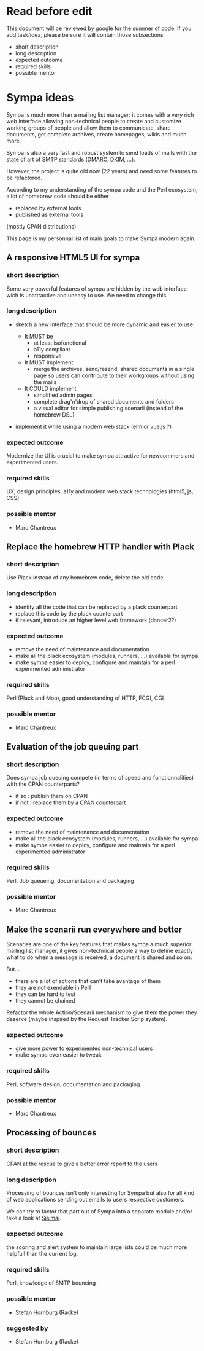 # Read before edit

This document will be reviewed by google for the summer of code. If you add
task/idea, please be sure it will contain those subsections

* short description
* long description
* expected outcome
* required skills
* possible mentor

# Sympa ideas

Sympa is much more than a mailing list manager: it comes with a very rich web
interface allowing non-technical people to create and customize working groups
of people and allow them to communicate, share documents, get complete archives,
create homepages, wikis and much more.

Sympa is also a very fast and robust system to send loads of mails with the state
of art of SMTP standards (DMARC, DKIM, ...).

However, the project is quite old now (22 years) and need some features to be
refactored.

According to my understanding of the sympa code and the Perl ecosystem, a
lot of homebrew code should be either

* replaced by external tools
* published as external tools

(mostly CPAN distributions)

This page is my personnal list of main goals to make Sympa modern again.

## A responsive HTML5 UI for sympa

### short description

Some very powerful features of sympa are hidden by the web interface wich is
unattractive and uneasy to use. We need to change this.

### long description

* sketch a new interface that should be more dynamic and easier to use.
  * It MUST be
    * at least isofunctional
    * a11y compliant
    * responsive
  * It MUST implement
    * merge the archives, send/resend, shared documents in a single page
      so users can contribute to their workgroups without using the mails
  * It COULD implement
    * simplified admin pages
    * complete drag'n'drop of shared documents and folders
    * a visual editor for simple publishing scenarii
      (instead of the homebrew DSL)

* implement it while using a modern web stack
  ([elm](http://elm-lang.org/) or [vue.js](https://vuejs.org/) ?)

### expected outcome

Modernize the UI is crucial to make sympa attractive for newcommers
and experimented users.

### required skills

UX, design principles, a11y and modern web stack technologies (html5, js, CSS)

### possible mentor

* Marc Chantreux

## Replace the homebrew HTTP handler with Plack

### short description

Use Plack instead of any homebrew code, delete the old code.

### long description

* identify all the code that can be replaced by a plack counterpart
* replace this code by the plack counterpart
* if relevant, introduce an higher level web framework (dancer2?)

### expected outcome

* remove the need of maintenance and documentation
* make all the plack ecosystem (modules, runners, ...) available for sympa
* make sympa easier to deploy, configure and maintain for a perl experimented administrator

### required skills

Perl (Plack and Moo), good understanding of HTTP, FCGI, CGI

### possible mentor

* Marc Chantreux

## Evaluation of the job queuing part

### short description

Does sympa job queuing compete (in terms of speed and functionnalities)
with the CPAN counterparts?
* if so  : publish them on CPAN
* if not : replace them by a CPAN counterpart

### expected outcome

* remove the need of maintenance and documentation
* make all the plack ecosystem (modules, runners, ...) available for sympa
* make sympa easier to deploy, configure and maintain for a perl experimented administrator

### required skills

Perl, Job queueing, documentation and packaging

### possible mentor

* Marc Chantreux

## Make the scenarii run everywhere and better

Scenaries are one of the key features that makes sympa a much superior mailing list manager,
it gives non-technical people a way to define exactly what to do when a message is
received, a document is shared and so on.

But...

* there are a lot of actions that can't take avantage of them
* they are not exendable in Perl
* they can be hard to test
* they cannot be chained

Refactor the whole Action/Scenarii mechanism to give them the power they deserve
(maybe inspired by the Request Tracker Scrip system).

### expected outcome

* give more power to experimented non-technical users
* make sympa even easier to tweak

### required skills

Perl, software design, documentation and packaging

### possible mentor

* Marc Chantreux

## Processing of bounces

### short description

CPAN at the rescue to give a better error report to the users

### long description


Processing of bounces isn't only interesting for Sympa but also for all kind of web applications
sending out emails to users respective customers.

We can try to factor that part out of Sympa into a separate module and/or take a look at
[Sisimai](http://libsisimai.org/en/).

### expected outcome

the scoring and alert system to maintain large lists could be much more helpfull than
the current log.

### required skills

Perl, knowledge of SMTP bouncing

### possible mentor

* Stefan Hornburg (Racke)

### suggested by

* Stefan Hornburg (Racke)

